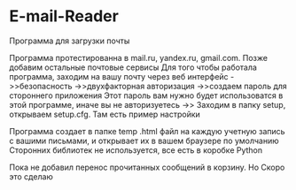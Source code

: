 # E-mail-Reader
Программа для загрузки почты

Программа протестированна в mail.ru, yandex.ru, gmail.com. Позже добавим остальные почтовые сервисы
Для того чтобы работала программа, заходим на вашу почту через веб интерфейс
->>безопасность ->>двухфакторная авторизация ->>создаем пароль для стороннего приложения
Этот пароль вам нужно будет использоватся в этой программе, иначе вы не авторизуетесь
->> Заходим в папку setup, открываем setup.cfg. Там есть пример настройки

Программа создает в папке temp .html файл на каждую учетную запись с вашими письмами,  и открывает их в вашем браузере по умолчанию
Сторонних библиотек не используется, все есть в коробке Python

Пока не добавил перенос прочитанных сообщений в корзину.
Но Скоро это сделаю
